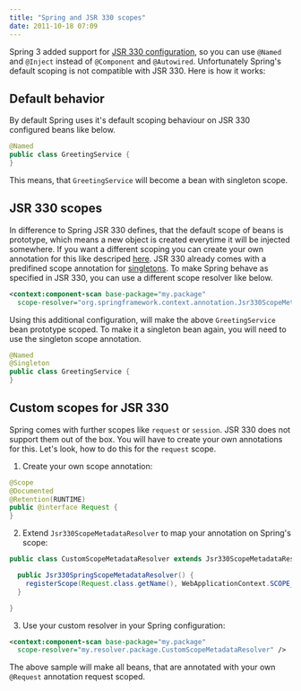 ```yaml
---
title: "Spring and JSR 330 scopes"
date: 2011-10-18 07:09
---
```


Spring 3 added support for
[JSR 330 configuration](http://download.oracle.com/javaee/6/api/javax/inject/package-summary.html),
so you can use ```@Named``` and  ```@Inject``` instead of ```@Component``` and
```@Autowired```. Unfortunately Spring's default scoping is not compatible with
JSR 330. Here is how it works:

Default behavior
----------------

By default Spring uses it's default scoping behaviour on JSR 330 configured
beans like below.

```java
@Named
public class GreetingService {
}
```

This means, that ```GreetingService``` will become a bean with singleton scope.

JSR 330 scopes
--------------

In difference to Spring JSR 330 defines, that the default scope of beans is
prototype, which means a new object is created everytime it will be injected
somewhere. If you want a different scoping you can create your own annotation for
this like descriped
[here](http://download.oracle.com/javaee/6/api/javax/inject/Scope.html). JSR 330
already comes with a predifined scope annotation for
[singletons](http://download.oracle.com/javaee/6/api/javax/inject/Singleton.html). To
make Spring behave as specified in JSR 330, you can use a different scope
resolver like below.

```xml
<context:component-scan base-package="my.package"
  scope-resolver="org.springframework.context.annotation.Jsr330ScopeMetadataResolver" />
```

Using this additional configuration, will make the above ```GreetingService```
bean prototype scoped. To make it a singleton bean again, you will need to use
the singleton scope annotation.

```java
@Named
@Singleton
public class GreetingService {
}
```

Custom scopes for JSR 330
-------------------------

Spring comes with further scopes like ```request``` or ```session```. JSR 330 does not
support them out of the box. You will have to create your own annotations for
this. Let's look, how to do this for the ```request``` scope.

1. Create your own scope annotation:

```java
@Scope
@Documented
@Retention(RUNTIME)
public @interface Request {
}
```

2. Extend ```Jsr330ScopeMetadataResolver``` to map your annotation on Spring's
   scope:

```java
public class CustomScopeMetadataResolver extends Jsr330ScopeMetadataResolver {

  public Jsr330SpringScopeMetadataResolver() {
    registerScope(Request.class.getName(), WebApplicationContext.SCOPE_REQUEST);
  }

}
```

3. Use your custom resolver in your Spring configuration:

```xml
<context:component-scan base-package="my.package"
  scope-resolver="my.resolver.package.CustomScopeMetadataResolver" />
```

The above sample will make all beans, that are annotated with your own
```@Request``` annotation request scoped.
